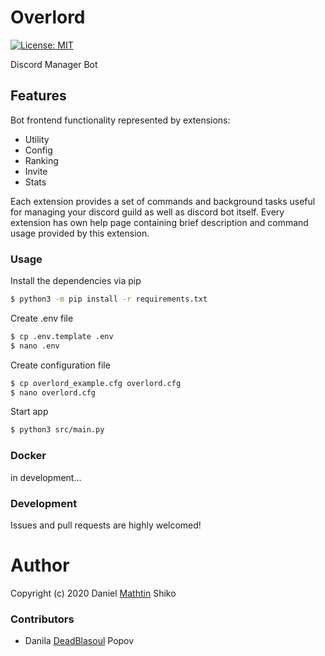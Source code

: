 # Overlord

[![License: MIT](https://img.shields.io/badge/License-MIT-yellow.svg)](https://opensource.org/licenses/MIT)

Discord Manager Bot

## Features

Bot frontend functionality represented by extensions:

  - Utility
  - Config
  - Ranking
  - Invite
  - Stats

Each extension provides a set of commands and background tasks useful for managing your discord guild as well as discord bot itself. Every extension has own help page containing brief description and command usage provided by this extension.

### Usage

Install the dependencies via pip

```sh
$ python3 -m pip install -r requirements.txt
```

Create .env file  

```sh
$ cp .env.template .env
$ nano .env
```

Create configuration file  

```sh
$ cp overlord_example.cfg overlord.cfg
$ nano overlord.cfg
```

Start app

```sh
$ python3 src/main.py
```

### Docker

in development...

### Development

Issues and pull requests are highly welcomed!

# Author

Copyright (c) 2020 Daniel [Mathtin](https://github.com/Mathtin/) Shiko

### Contributors

 - Danila [DeadBlasoul](https://github.com/DeadBlasoul/) Popov